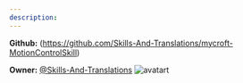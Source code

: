```yaml
---
description: 
---
```



**Github:** (https://github.com/Skills-And-Translations/mycroft-MotionControlSkill)

**Owner:** [@Skills-And-Translations](https://github.com/Skills-And-Translations) ![avatart](https://avatars1.githubusercontent.com/u/29310904?v=4)

